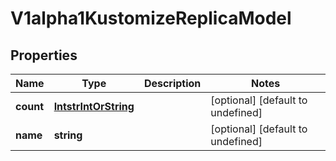 # V1alpha1KustomizeReplicaModel

## Properties

Name | Type | Description | Notes
------------ | ------------- | ------------- | -------------
**count** | [**IntstrIntOrString**](IntstrIntOrString.md) |  | [optional] [default to undefined]
**name** | **string** |  | [optional] [default to undefined]


